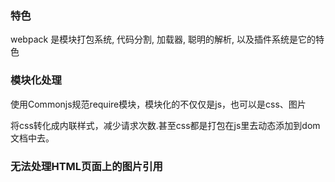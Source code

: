 ### 特色
webpack 是模块打包系统, 代码分割, 加载器, 聪明的解析, 以及插件系统是它的特色

### 模块化处理
使用Commonjs规范require模块，模块化的不仅仅是js，也可以是css、图片  

将css转化成内联样式，减少请求次数.甚至css都是打包在js里去动态添加到dom文档中去。

### 无法处理HTML页面上的图片引用
